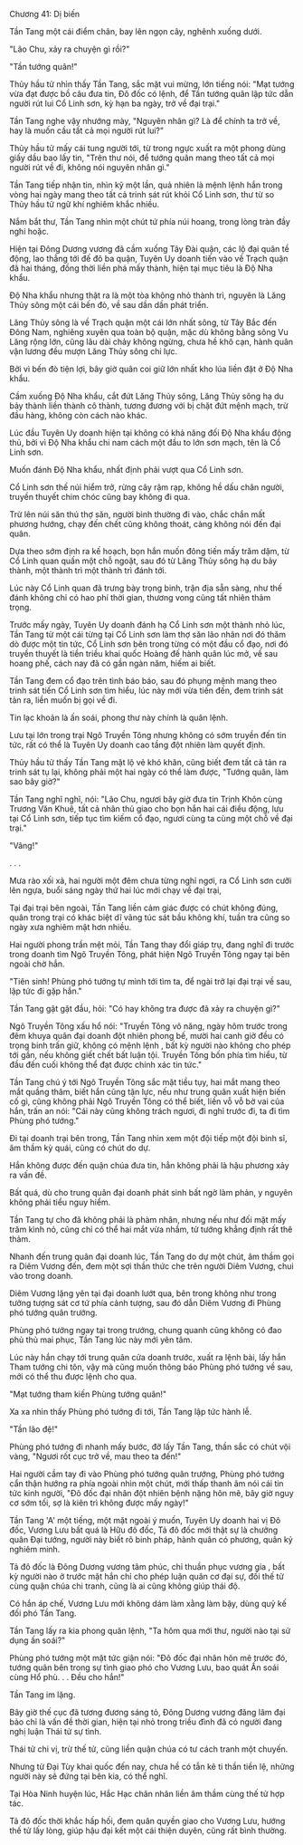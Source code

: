 




Chương 41: Dị biến


Tần Tang một cái điểm chân, bay lên ngọn cây, nghênh xuống dưới.

"Lão Chu, xảy ra chuyện gì rồi?"

"Tần tướng quân!"

Thủy hầu tử nhìn thấy Tần Tang, sắc mặt vui mừng, lớn tiếng nói: "Mạt tướng vừa đạt được bồ câu đưa tin, Đô đốc có lệnh, để Tần tướng quân lập tức dẫn người rút lui Cổ Linh sơn, kỳ hạn ba ngày, trở về đại trại."

Tần Tang nghe vậy nhướng mày, "Nguyên nhân gì? Là để chính ta trở về, hay là muốn cầu tất cả mọi người rút lui?"

Thủy hầu tử mấy cái tung người tới, từ trong ngực xuất ra một phong dùng giấy dầu bao lấy tin, "Trên thư nói, để tướng quân mang theo tất cả mọi người rút về đi, không nói nguyên nhân gì."

Tần Tang tiếp nhận tin, nhìn kỹ một lần, quả nhiên là mệnh lệnh hắn trong vòng hai ngày mang theo tất cả trinh sát rút khỏi Cổ Linh sơn, thư từ so Thủy hầu tử ngữ khí nghiêm khắc nhiều.

Nắm bắt thư, Tần Tang nhìn một chút tứ phía núi hoang, trong lòng tràn đầy nghi hoặc.

Hiện tại Đông Dương vương đã cầm xuống Tây Đài quận, các lộ đại quân tề động, lao thẳng tới đế đô ba quận, Tuyên Uy doanh tiến vào về Trạch quận đã hai tháng, đồng thời liền phá mấy thành, hiện tại mục tiêu là Độ Nha khẩu.

Độ Nha khẩu nhưng thật ra là một tòa không nhỏ thành trì, nguyên là Lăng Thủy sông một cái bến đò, về sau dần dần phát triển.

Lăng Thủy sông là về Trạch quận một cái lớn nhất sông, từ Tây Bắc đến Đông Nam, nghiêng xuyên qua toàn bộ quận, mặc dù không bằng sông Vu Lăng rộng lớn, cũng lâu dài chảy không ngừng, chưa hề khô cạn, hành quân vận lương đều mượn Lăng Thủy sông chi lực.

Bởi vì bến đò tiện lợi, bây giờ quân coi giữ lớn nhất kho lúa liền đặt ở Độ Nha khẩu.

Cầm xuống Độ Nha khẩu, cắt đứt Lăng Thủy sông, Lăng Thủy sông hạ du bảy thành liền thành cô thành, tương đương với bị chặt đứt mệnh mạch, trừ đầu hàng, không còn cách nào khác.

Lúc đầu Tuyên Uy doanh hiện tại không có khả năng đối Độ Nha khẩu động thủ, bởi vì Độ Nha khẩu chi nam cách một đầu to lớn sơn mạch, tên là Cổ Linh sơn.

Muốn đánh Độ Nha khẩu, nhất định phải vượt qua Cổ Linh sơn.

Cổ Linh sơn thế núi hiểm trở, rừng cây rậm rạp, không hề dấu chân người, truyền thuyết chim chóc cũng bay không đi qua.

Trừ lên núi săn thú thợ săn, người bình thường đi vào, chắc chắn mất phương hướng, chạy đến chết cũng không thoát, càng không nói đến đại quân.

Dựa theo sớm định ra kế hoạch, bọn hắn muốn đông tiến mấy trăm dặm, từ Cổ Linh quan quấn một chỗ ngoặt, sau đó từ Lăng Thủy sông hạ du bảy thành, một thành trì một thành trì đánh tới.

Lúc này Cổ Linh quan đã trưng bày trọng binh, trận địa sẵn sàng, như thế đánh không chỉ có hao phí thời gian, thương vong cũng tất nhiên thảm trọng.

Trước mấy ngày, Tuyên Uy doanh đánh hạ Cổ Linh sơn một thành nhỏ lúc, Tần Tang từ một cái từng tại Cổ Linh sơn làm thợ săn lão nhân nơi đó thăm dò được một tin tức, Cổ Linh sơn bên trong từng có một đầu cổ đạo, nơi đó truyền thuyết là tiền triều khai quốc Hoàng đế hành quân lúc mở, về sau hoang phế, cách nay đã có gần ngàn năm, hiếm ai biết.

Tần Tang đem cổ đạo trên tình báo báo, sau đó phụng mệnh mang theo trinh sát tiến Cổ Linh sơn tìm hiểu, lúc này mới vừa tiến đến, đem trinh sát tản ra, liền muốn bị gọi về đi.

Tin lạc khoản là ấn soái, phong thư này chính là quân lệnh.

Lưu tại lớn trong trại Ngô Truyền Tông nhưng không có sớm truyền đến tin tức, rất có thể là Tuyên Uy doanh cao tầng đột nhiên làm quyết định.

Thủy hầu tử thấy Tần Tang mặt lộ vẻ khó khăn, cũng biết đem tất cả tản ra trinh sát tụ lại, không phải một hai ngày có thể làm được, "Tướng quân, làm sao bây giờ?"

Tần Tang nghĩ nghĩ, nói: "Lão Chu, ngươi bây giờ đưa tin Trịnh Khôn cùng Trương Văn Khuê, tất cả nhân thủ giao cho bọn hắn hai cái điều động, lưu tại Cổ Linh sơn, tiếp tục tìm kiếm cổ đạo, ngươi cùng ta cùng một chỗ về đại trại."

"Vâng!"

. . .

Mưa rào xối xả, hai người một đêm chưa từng nghỉ ngơi, ra Cổ Linh sơn cưỡi lên ngựa, buổi sáng ngày thứ hai lúc mới chạy về đại trại,

Tại đại trại bên ngoài, Tần Tang liền cảm giác được có chút không đúng, quân trong trại có khác biệt dĩ vãng túc sát bầu không khí, tuần tra cũng so ngày xưa nghiêm mật hơn nhiều.

Hai người phong trần mệt mỏi, Tần Tang thay đổi giáp trụ, đang nghĩ đi trước trong doanh tìm Ngô Truyền Tông, phát hiện Ngô Truyền Tông ngay tại bên ngoài chờ hắn.

"Tiên sinh! Phùng phó tướng tự mình tới tìm ta, để ngài trở lại đại trại về sau, lập tức đi gặp hắn."

Tần Tang gật gật đầu, hỏi: "Có hay không tra được đã xảy ra chuyện gì?"

Ngô Truyền Tông xấu hổ nói: "Truyền Tông vô năng, ngày hôm trước trong đêm khuya quân đại doanh đột nhiên phong bế, mười hai canh giờ đều có trọng binh trấn giữ, không có mệnh lệnh , bất kỳ người nào không cho phép tới gần, nếu không giết chết bất luận tội. Truyền Tông bốn phía tìm hiểu, từ đầu đến cuối không thể đạt được chính xác tin tức."

Tần Tang chú ý tới Ngô Truyền Tông sắc mặt tiều tụy, hai mắt mang theo mắt quầng thâm, biết hắn cũng tận lực, nếu như trung quân xuất hiện biến cố gì, cũng không phải Ngô Truyền Tông có thể biết, liền vỗ vỗ bờ vai của hắn, trấn an nói: "Cái này cũng không trách ngươi, đi nghỉ trước đi, ta đi tìm Phùng phó tướng."

Đi tại doanh trại bên trong, Tần Tang nhìn xem một đội tiếp một đội binh sĩ, âm thầm kỳ quái, cũng có chút do dự.

Hắn không được đến quận chúa đưa tin, hẳn không phải là hậu phương xảy ra vấn đề.

Bất quá, dù cho trung quân đại doanh phát sinh bất ngờ làm phản, y nguyên không phải tiểu nguy hiểm.

Tần Tang tự cho đã không phải là phàm nhân, nhưng nếu như đối mặt mấy trăm kình nỏ, cũng chỉ có thể hai mắt vừa nhắm, tử tướng khẳng định rất thê thảm.

Nhanh đến trung quân đại doanh lúc, Tần Tang do dự một chút, âm thầm gọi ra Diêm Vương đến, đem một sợi thần thức che trên người Diêm Vương, chui vào trong doanh.

Diêm Vương lặng yên tại đại doanh lướt qua, bên trong không như trong tưởng tượng sát cơ tứ phía cảnh tượng, sau đó dẫn Diêm Vương đi Phùng phó tướng quân trướng.

Phùng phó tướng ngay tại trong trướng, chung quanh cũng không có đao phủ thủ mai phục, Tần Tang lúc này mới yên tâm.

Lúc này hắn chạy tới trung quân cửa doanh trước, xuất ra lệnh bài, lấy hắn Tham tướng chi tôn, vậy mà cũng muốn thông báo Phùng phó tướng về sau, mới có thể thu được lệnh cho qua.

"Mạt tướng tham kiến Phùng tướng quân!"

Xa xa nhìn thấy Phùng phó tướng đi tới, Tần Tang lập tức hành lễ.

"Tần lão đệ!"

Phùng phó tướng đi nhanh mấy bước, đỡ lấy Tần Tang, thần sắc có chút vội vàng, "Ngươi rốt cục trở về, mau theo ta đến!"

Hai người cầm tay đi vào Phùng phó tướng quân trướng, Phùng phó tướng cẩn thận hướng ra phía ngoài nhìn một chút, mới thấp thanh âm nói cái tin tức kinh người, "Đô đốc đại nhân đột nhiên bệnh nặng hôn mê, bây giờ nguy cơ sớm tối, sợ là kiên trì không được mấy ngày!"

Tần Tang 'A' một tiếng, một mặt ngoài ý muốn, Tuyên Uy doanh hai vị Đô đốc, Vương Lưu bất quá là Hữu đô đốc, Tả đô đốc mới thật sự là chưởng quân Đại tướng, người này biết rõ binh pháp, hành quân có phương, quân kỷ nghiêm minh.

Tả đô đốc là Đông Dương vương tâm phúc, chỉ thuần phục vương gia , bất kỳ người nào ở trước mặt hắn chỉ cho phép luận quân cơ đại sự, đối thế tử cùng quận chúa chi tranh, cũng là ai cũng không giúp thái độ.

Có hắn áp chế, Vương Lưu mới không dám làm xằng làm bậy, dùng quỷ kế đối phó Tần Tang.

Tần Tang lấy ra kia phong quân lệnh, "Ta hôm qua mới thư, người nào tại sử dụng ấn soái?"

Phùng phó tướng một mặt tức giận nói: "Đô đốc đại nhân hôn mê trước đó, tướng quân bên trong sự tình giao phó cho Vương Lưu, bao quát Ấn soái cùng Hổ phù. . . Đều cho hắn!"

Tần Tang im lặng.

Bây giờ thế cục đã tương đương sáng tỏ, Đông Dương vương đăng lâm đại bảo chỉ là vấn đề thời gian, hiện tại nhỏ trong triều đình đã có người đang nghị luận Thái tử sự tình.

Thái tử chi vị, trừ thế tử, cũng liền quận chúa có tư cách tranh một chuyến.

Nhưng từ Đại Tùy khai quốc đến nay, chưa hề có tẫn kê ti thần tiền lệ, những người này sẽ đứng tại bên kia, có thể nghĩ.

Tại Hòa Ninh huyện lúc, Hắc Hạc chân nhân liền âm thầm cùng thế tử hợp tác.

Tả đô đốc thời khắc hấp hối, đem quân quyền giao cho Vương Lưu, hướng thế tử lấy lòng, giúp hậu đại kết một cái thiện duyên, cũng rất bình thường.




